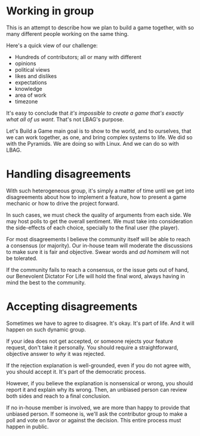 # Working in group

This is an attempt to describe how we plan to build a game together, with so many different people working on the same thing.

Here's a quick view of our challenge:

- Hundreds of contributors; all or many with different
 - opinions 
 - political views
 - likes and dislikes
 - expectations
 - knowledge
 - area of work
 - timezone

It's easy to conclude that *it's impossible to create a game that's exactly what all of us want*. That's not LBAG's purpose.

Let's Build a Game main goal is to show to the world, and to ourselves, that we can work together, as one,  and bring complex systems to life. We did so with the Pyramids. We are doing so with Linux. And we can do so with LBAG.

# Handling disagreements

With such heterogeneous group, it's simply a matter of time until we get into disagreements about how to implement a feature, how to present a game mechanic or how to drive the project forward.

In such cases, we must check the quality of arguments from each side. We may host polls to get the overall sentiment. We must take into consideration the side-effects of each choice, specially to the final user (the player).

For most disagreements I believe the community itself will be able to reach a consensus (or majority). Our in-house team will moderate the discussions to make sure it is fair and objective. Swear words and *ad hominem* will not be tolerated.

If the community fails to reach a consensus, or the issue gets out of hand, our Benevolent Dictator For Life will hold the final word, always having in mind the best to the community.

# Accepting disagreements

Sometimes we have to agree to disagree. It's okay. It's part of life. And it will happen on such dynamic group.

If your idea does not get accepted, or someone rejects your feature request, don't take it personally. You should require a straightforward, objective answer to *why* it was rejected.

If the rejection explanation is well-grounded, even if you do not agree with, you should accept it. It's part of the democratic process.

However, if you believe the explanation is nonsensical or wrong, you should report it and explain why its wrong. Then, an unbiased person can review both sides and reach to a final conclusion.

If no in-house member is involved, we are more than happy to provide that unbiased person. If someone is, we'll ask the contributor group to make a poll and vote on favor or against the decision. This entire process must happen in public.